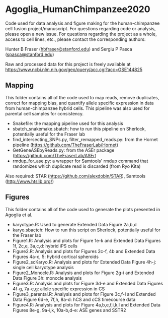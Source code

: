 # Agoglia_HumanChimpanzee2020
Code used for data analysis and figure making for the human-chimpanzee cell fusion project/manuscript. For questions regarding code or analysis, please open a new issue. For questions regarding the project as a whole, access to cell lines, etc., please contact the corresponding authors:

Hunter B Fraser (hbfraser@stanford.edu) and Sergiu P Pasca (spasca@stanford.edu)

Raw and processed data for this project is freely available at https://www.ncbi.nlm.nih.gov/geo/query/acc.cgi?acc=GSE144825



Mapping
-------

This folder contains all of the code used to map reads, remove duplicates, correct for mapping bias, and quantify allele specific expression in data from human-chimpanzee hybrid cells. This pipeline was also used for parental cell samples for consistency. 

  - Snakefile: the mapping pipeline used for this analysis
  - sbatch_snakemake.sbatch: how to run this pipeline on Sherlock, potentially useful for the Fraser lab
  - find_intersecting_SNPs.py, filter_remapped_reads.py: from the Hornet pipeline (https://github.com/TheFraserLab/Hornet)
  - GetGeneASEbyReads.py: from the ASEr package (https://github.com/TheFraserLab/ASEr)
  - rmdup_for_ase.py: a wrapper for Samtools' rmdup command that randomizes which duplicate read is discarded (from Ryo Kita)
  
  Also required: STAR (https://github.com/alexdobin/STAR), Samtools (http://www.htslib.org/)
  
  
  
Figures
-------

This folder contains all of the code used to generate the plots presented in Agoglia et al. 

  - karyotype.R: Used to generate Extended Data Figure 2a,b,d
  - karyo.sbactch: How to run this script on Sherlock, potentially useful for the Fraser lab
  - Figure1.R: Analysis and plots for Figure 1e-k and Extended Data Figures 1f, 2c,e, 3a,c,d: hybrid iPS cells
  - Figure2.R: Analysis and plots for Figures 2c-f, 4b and Extended Data Figures 4a-c, 5: hybrid cortical spheroids
  - Figure2_scKaryo.R: Analysis and plots for Extended Data Figure 4h-j: single cell karyotype analysis
  - Figure2_Monocle.R: Analysis and plots for Figure 2g-i and Extended Data Figure 3h: monocle analysis
  - Figure3.R: Analysis and plots for Figure 3d-e and Extended Data Figures 4f-g, 7a-e,g: allele specific expression in CS
  - Figure3_parental.R: Analysis and plots for Figure 3c,f-l and Extended Data Figure 6d-e, 7f,h, 8a-d: hCS and cCS timecourse data
  - Figure4.R: Analysis and plots for Figure 4a,b,e,f,i,k,l and Extended Data Figures 8e-g, 9a-i,k, 10a-b,d-e: ASE genes and SSTR2
 
